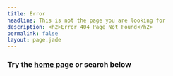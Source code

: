 ```yaml
---
title: Error
headline: This is not the page you are looking for
description: <h2>Error 404 Page Not Found</h2>
permalink: false
layout: page.jade
---
```


### Try the [home page](/) or search below
